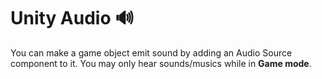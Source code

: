 # Unity Audio 🔊

<div class="row row-cols-lg-2"><div>

You can make a game object emit sound by adding an Audio Source component to it. You may only hear sounds/musics while in **Game mode**.
</div><div>
</div></div>